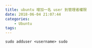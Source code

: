 ```yaml
---
title: ubuntu 增加一名 user 到管理者權限
date: 2018-06-04 21:07:44
categories:
    - Ubuntu
tags:
---
```


```
sudo adduser <username> sudo
```
